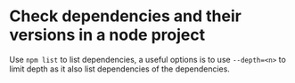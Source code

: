 # Check dependencies and their versions in a node project

Use `npm list` to list dependencies, a useful options is to use `--depth=<n>` to limit depth as it also
list dependencies of the dependencies.